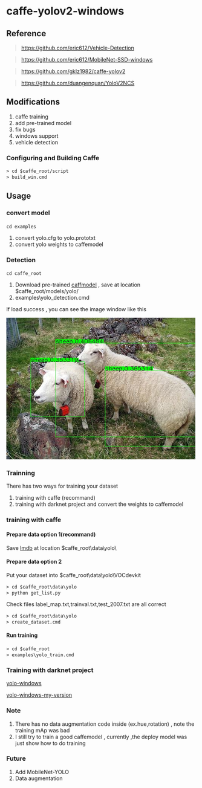 # caffe-yolov2-windows

## Reference

> https://github.com/eric612/Vehicle-Detection

> https://github.com/eric612/MobileNet-SSD-windows

> https://github.com/gklz1982/caffe-yolov2

> https://github.com/duangenquan/YoloV2NCS

## Modifications

1. caffe training 
2. add pre-trained model
3. fix bugs
4. windows support
5. vehicle detection

### Configuring and Building Caffe 

```
> cd $caffe_root/script
> build_win.cmd
```

## Usage

### convert model

`cd examples`

1. convert yolo.cfg to yolo.prototxt
2. convert yolo weights to caffemodel

### Detection

`cd caffe_root`
1. Download pre-trained [caffmodel](https://drive.google.com/open?id=1WXD6Pi47ryGPiTEtGeN4eDQsplgo35qm) , save at location $caffe_root/models/yolo/
2. examples\yolo_detection.cmd

If load success , you can see the image window like this 

![alt tag](out/00001.jpg)

### Trainning

There has two ways for training your dataset

1. training with caffe (recommand)
2. training with darknet project and convert the weights to caffemodel

### training with caffe


#### Prepare data option 1(recommand)

Save [lmdb](https://drive.google.com/open?id=15VB2qthaf0s9aYxCSWt8xE2BDvaZPsth) at location $caffe_root\data\yolo\

#### Prepare data option 2

Put your dataset into $caffe_root\data\yolo\VOCdevkit

```
> cd $caffe_root\data\yolo
> python get_list.py 
```

Check files label_map.txt,trainval.txt,test_2007.txt are all correct 

```
> cd $caffe_root\data\yolo
> create_dataset.cmd
```

#### Run training

```
> cd $caffe_root
> examples\yolo_train.cmd
```

### Training with darknet project

[yolo-windows](https://github.com/unsky/yolo-for-windows-v2)

[yolo-windows-my-version](https://github.com/eric612/yolov2-windows)

### Note

1. There has no data augmentation code inside (ex.hue,rotation) , note the training mAp was bad 
2. I still try to train a good caffemodel , currently ,the  deploy model was just show how to do training 

### Future

1. Add MobileNet-YOLO
2. Data augmentation  